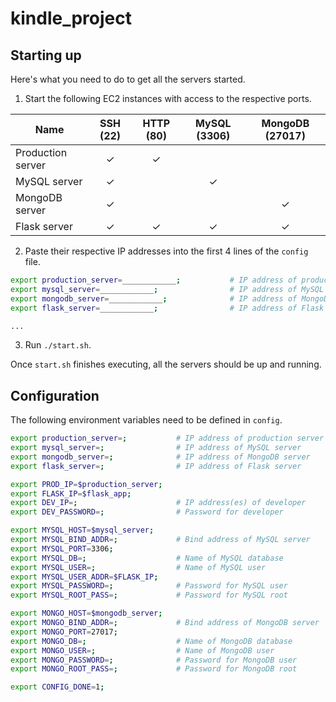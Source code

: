# kindle_project

## Starting up

Here's what you need to do to get all the servers started.

1. Start the following EC2 instances with access to the respective ports.

| Name              | SSH (22) | HTTP (80) | MySQL (3306) | MongoDB (27017) |
|-------------------|:--------:|:---------:|:------------:|:---------------:|
| Production server |     ✓    |     ✓     |              |                 |
| MySQL server      |     ✓    |           |       ✓      |                 |
| MongoDB server    |     ✓    |           |              |        ✓        |
| Flask server      |     ✓    |     ✓     |       ✓      |        ✓        |

2. Paste their respective IP addresses into the first 4 lines of the `config` file.

```bash
export production_server=____________;           # IP address of production server
export mysql_server=____________;                # IP address of MySQL server
export mongodb_server=____________;              # IP address of MongoDB server
export flask_server=____________;                # IP address of Flask server

...
```

3. Run `./start.sh`.

Once `start.sh` finishes executing, all the servers should be up and running.

## Configuration

The following environment variables need to be defined in `config`.

```bash
export production_server=;           # IP address of production server
export mysql_server=;                # IP address of MySQL server
export mongodb_server=;              # IP address of MongoDB server
export flask_server=;                # IP address of Flask server

export PROD_IP=$production_server;
export FLASK_IP=$flask_app;
export DEV_IP=;                      # IP address(es) of developer
export DEV_PASSWORD=;                # Password for developer

export MYSQL_HOST=$mysql_server;
export MYSQL_BIND_ADDR=;             # Bind address of MySQL server
export MYSQL_PORT=3306;
export MYSQL_DB=;                    # Name of MySQL database
export MYSQL_USER=;                  # Name of MySQL user
export MYSQL_USER_ADDR=$FLASK_IP;
export MYSQL_PASSWORD=;              # Password for MySQL user
export MYSQL_ROOT_PASS=;             # Password for MySQL root

export MONGO_HOST=$mongodb_server;
export MONGO_BIND_ADDR=;             # Bind address of MongoDB server
export MONGO_PORT=27017;
export MONGO_DB=;                    # Name of MongoDB database
export MONGO_USER=;                  # Name of MongoDB user
export MONGO_PASSWORD=;              # Password for MongoDB user
export MONGO_ROOT_PASS=;             # Password for MongoDB root

export CONFIG_DONE=1;
```
